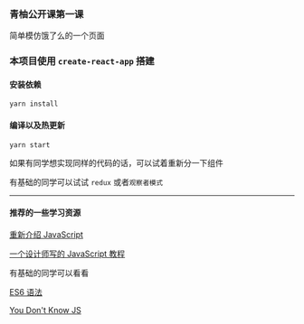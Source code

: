### 青柚公开课第一课 

简单模仿饿了么的一个页面


### 本项目使用 `create-react-app` 搭建

#### 安装依赖

```
yarn install
```

#### 编译以及热更新

```
yarn start
```

如果有同学想实现同样的代码的话，可以试着重新分一下组件

有基础的同学可以试试 `redux` 或者`观察者模式`

---

#### 推荐的一些学习资源

[重新介绍 JavaScript](https://developer.mozilla.org/zh-CN/docs/Web/JavaScript/A_re-introduction_to_JavaScript)

[一个设计师写的 JavaScript 教程](https://developer.mozilla.org/zh-CN/docs/Web/JavaScript/A_re-introduction_to_JavaScript)

有基础的同学可以看看

[ES6 语法](http://es6.ruanyifeng.com/)

[You Don't Know JS](https://github.com/JoeHetfield/You-Dont-Know-JS)
